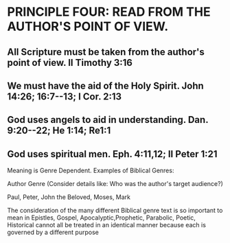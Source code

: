 # PRINCIPLE FOUR: READ FROM THE AUTHOR\'S POINT OF VIEW.

## All Scripture must be taken from the author\'s point of view. II Timothy 3:16

## We must have the aid of the Holy Spirit. John 14:26; 16:7--13; I Cor. 2:13

## God uses angels to aid in understanding. Dan. 9:20--22; He 1:14; Re1:1

## God uses spiritual men. Eph. 4:11,12; II Peter 1:21

Meaning is Genre Dependent. Examples of Biblical Genres:

Author Genre (Consider details like: Who was the author\'s target
audience?)

Paul, Peter, John the Beloved, Moses, Mark

The consideration of the many different Biblical genre text is so important to mean in Epistles, Gospel, Apocalyptic,Prophetic, Parabolic, Poetic, Historical cannot all be treated in an identical manner because each is governed by a different purpose


